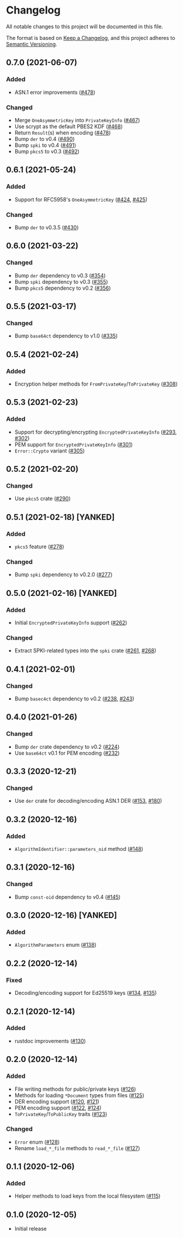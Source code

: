 # Changelog
All notable changes to this project will be documented in this file.

The format is based on [Keep a Changelog](https://keepachangelog.com/en/1.0.0/),
and this project adheres to [Semantic Versioning](https://semver.org/spec/v2.0.0.html).

## 0.7.0 (2021-06-07)
### Added
- ASN.1 error improvements ([#478])

### Changed
- Merge `OneAsymmetricKey` into `PrivateKeyInfo` ([#467])
- Use scrypt as the default PBES2 KDF ([#468])
- Return `Result`(s) when encoding ([#478]) 
- Bump `der` to v0.4 ([#490])
- Bump `spki` to v0.4 ([#491])
- Bump `pkcs5` to v0.3 ([#492])

[#467]: https://github.com/RustCrypto/utils/pull/467
[#468]: https://github.com/RustCrypto/utils/pull/468
[#478]: https://github.com/RustCrypto/utils/pull/478
[#490]: https://github.com/RustCrypto/utils/pull/490
[#491]: https://github.com/RustCrypto/utils/pull/491
[#492]: https://github.com/RustCrypto/utils/pull/492

## 0.6.1 (2021-05-24)
### Added
- Support for RFC5958's `OneAsymmetricKey` ([#424], [#425])

### Changed
- Bump `der` to v0.3.5 ([#430])

[#424]: https://github.com/RustCrypto/utils/pull/424
[#425]: https://github.com/RustCrypto/utils/pull/425
[#430]: https://github.com/RustCrypto/utils/pull/430

## 0.6.0 (2021-03-22)
### Changed
- Bump `der` dependency to v0.3 ([#354])
- Bump `spki` dependency to v0.3 ([#355])
- Bump `pkcs5` dependency to v0.2 ([#356])

[#354]: https://github.com/RustCrypto/utils/pull/354
[#355]: https://github.com/RustCrypto/utils/pull/355
[#356]: https://github.com/RustCrypto/utils/pull/356

## 0.5.5 (2021-03-17)
### Changed
- Bump `base64ct` dependency to v1.0 ([#335])

[#335]: https://github.com/RustCrypto/utils/pull/335

## 0.5.4 (2021-02-24)
### Added
- Encryption helper methods for `FromPrivateKey`/`ToPrivateKey` ([#308])

[#308]: https://github.com/RustCrypto/utils/pull/308

## 0.5.3 (2021-02-23)
### Added
- Support for decrypting/encrypting `EncryptedPrivateKeyInfo` ([#293], [#302])
- PEM support for `EncryptedPrivateKeyInfo` ([#301])
- `Error::Crypto` variant ([#305])

[#293]: https://github.com/RustCrypto/utils/pull/293
[#301]: https://github.com/RustCrypto/utils/pull/301
[#302]: https://github.com/RustCrypto/utils/pull/302
[#305]: https://github.com/RustCrypto/utils/pull/305

## 0.5.2 (2021-02-20)
### Changed
- Use `pkcs5` crate ([#290])

[#290]: https://github.com/RustCrypto/utils/pull/290

## 0.5.1 (2021-02-18) [YANKED]
### Added
- `pkcs5` feature ([#278])

### Changed
- Bump `spki` dependency to v0.2.0 ([#277])

[#277]: https://github.com/RustCrypto/utils/pull/277
[#278]: https://github.com/RustCrypto/utils/pull/278

## 0.5.0 (2021-02-16) [YANKED]
### Added
- Initial `EncryptedPrivateKeyInfo` support ([#262])

### Changed
- Extract SPKI-related types into the `spki` crate ([#261], [#268])

[#261]: https://github.com/RustCrypto/utils/pull/261
[#262]: https://github.com/RustCrypto/utils/pull/262
[#268]: https://github.com/RustCrypto/utils/pull/268

## 0.4.1 (2021-02-01)
### Changed
- Bump `basec4ct` dependency to v0.2 ([#238], [#243])

[#238]: https://github.com/RustCrypto/utils/pull/238
[#243]: https://github.com/RustCrypto/utils/pull/243

## 0.4.0 (2021-01-26)
### Changed
- Bump `der` crate dependency to v0.2 ([#224])
- Use `base64ct` v0.1 for PEM encoding ([#232])

[#224]: https://github.com/RustCrypto/utils/pull/224
[#232]: https://github.com/RustCrypto/utils/pull/232

## 0.3.3 (2020-12-21)
### Changed
- Use `der` crate for decoding/encoding ASN.1 DER ([#153], [#180])

[#153]: https://github.com/RustCrypto/utils/pull/153
[#180]: https://github.com/RustCrypto/utils/pull/180

## 0.3.2 (2020-12-16)
### Added
- `AlgorithmIdentifier::parameters_oid` method ([#148])

[#148]: https://github.com/RustCrypto/utils/pull/148

## 0.3.1 (2020-12-16)
### Changed
- Bump `const-oid` dependency to v0.4 ([#145])

[#145]: https://github.com/RustCrypto/utils/pull/145

## 0.3.0 (2020-12-16) [YANKED]
### Added
- `AlgorithmParameters` enum ([#138])

[#138]: https://github.com/RustCrypto/utils/pull/138

## 0.2.2 (2020-12-14)
### Fixed
- Decoding/encoding support for Ed25519 keys ([#134], [#135])

[#134]: https://github.com/RustCrypto/utils/pull/134
[#135]: https://github.com/RustCrypto/utils/pull/135

## 0.2.1 (2020-12-14)
### Added
- rustdoc improvements ([#130])

[#130]: https://github.com/RustCrypto/utils/pull/130

## 0.2.0 (2020-12-14)
### Added
- File writing methods for public/private keys ([#126])
- Methods for loading `*Document` types from files ([#125])
- DER encoding support ([#120], [#121])
- PEM encoding support ([#122], [#124])
- `ToPrivateKey`/`ToPublicKey` traits ([#123])

### Changed
- `Error` enum ([#128])
- Rename `load_*_file` methods to `read_*_file` ([#127])

[#128]: https://github.com/RustCrypto/utils/pull/128
[#127]: https://github.com/RustCrypto/utils/pull/127
[#126]: https://github.com/RustCrypto/utils/pull/126
[#125]: https://github.com/RustCrypto/utils/pull/125
[#124]: https://github.com/RustCrypto/utils/pull/124
[#123]: https://github.com/RustCrypto/utils/pull/123
[#122]: https://github.com/RustCrypto/utils/pull/122
[#121]: https://github.com/RustCrypto/utils/pull/121
[#120]: https://github.com/RustCrypto/utils/pull/120

## 0.1.1 (2020-12-06)
### Added
- Helper methods to load keys from the local filesystem ([#115])

[#115]: https://github.com/RustCrypto/utils/pull/115

## 0.1.0 (2020-12-05)
- Initial release

